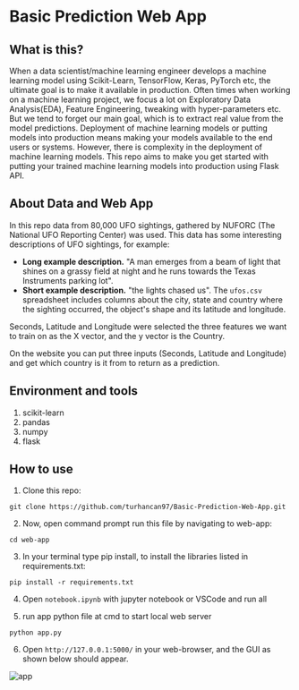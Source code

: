 # Basic Prediction Web App
## What is this?
When a data scientist/machine learning engineer develops a machine learning model using Scikit-Learn, TensorFlow, Keras, PyTorch etc, the ultimate goal is to make it available in production. Often times when working on a machine learning project, we focus a lot on Exploratory Data Analysis(EDA), Feature Engineering, tweaking with hyper-parameters etc. But we tend to forget our main goal, which is to extract real value from the model predictions.
Deployment of machine learning models or putting models into production means making your models available to the end users or systems. However, there is complexity in the deployment of machine learning models. This repo aims to make you get started with putting your trained machine learning models into production using Flask API.

## About Data and Web App
In this repo data from 80,000 UFO sightings, gathered by NUFORC (The National UFO Reporting Center) was used. This data has some interesting descriptions of UFO sightings, for example:

* **Long example description.** "A man emerges from a beam of light that shines on a grassy field at night and he runs towards the Texas Instruments parking lot".
* **Short example description.** "the lights chased us".
The `ufos.csv` spreadsheet includes columns about the city, state and country where the sighting occurred, the object's shape and its latitude and longitude.

Seconds, Latitude and Longitude were selected the three features we want to train on as the X vector, and the y vector is the Country. 

On the website you can put three inputs (Seconds, Latitude and Longitude) and get which country is it from to return as a prediction.
## Environment and tools
1. scikit-learn
2. pandas
3. numpy
4. flask

## How to use

1. Clone this repo:

`git clone https://github.com/turhancan97/Basic-Prediction-Web-App.git`

2. Now, open command prompt run this file by navigating to web-app:

`cd web-app`

3. In your terminal type pip install, to install the libraries listed in requirements.txt:

`pip install -r requirements.txt`

4. Open `notebook.ipynb` with jupyter notebook or VSCode and run all

5. run app python file at cmd to start local web server 

`python app.py`

6. Open `http://127.0.0.1:5000/` in your web-browser, and the GUI as shown below should appear.

![app](https://user-images.githubusercontent.com/22428774/141831612-0a413b65-f279-4a1f-acd2-26e73439aa44.PNG)

